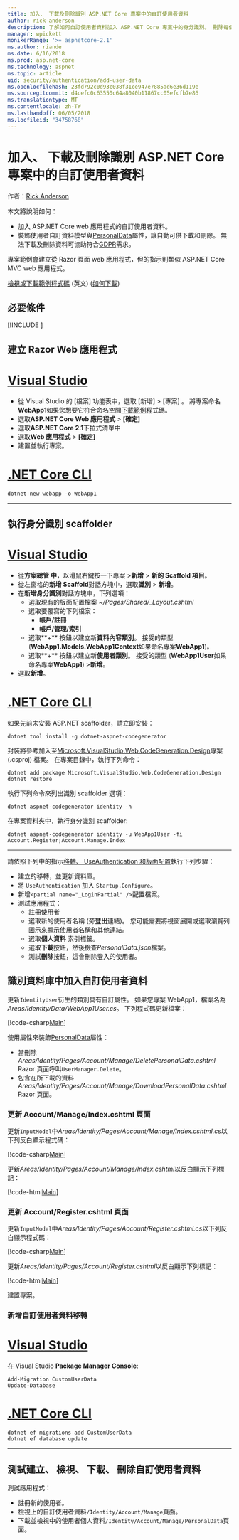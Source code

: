 ```yaml
---
title: 加入、 下載及刪除識別 ASP.NET Core 專案中的自訂使用者資料
author: rick-anderson
description: 了解如何自訂使用者資料加入 ASP.NET Core 專案中的身分識別。 刪除每個 GDPR 資料。
manager: wpickett
monikerRange: '>= aspnetcore-2.1'
ms.author: riande
ms.date: 6/16/2018
ms.prod: asp.net-core
ms.technology: aspnet
ms.topic: article
uid: security/authentication/add-user-data
ms.openlocfilehash: 23fd792c0d93c038f31ce947e7885ad6e36d119e
ms.sourcegitcommit: d4cefc0c63550c64a8040b11867cc05efcfb7e86
ms.translationtype: MT
ms.contentlocale: zh-TW
ms.lasthandoff: 06/05/2018
ms.locfileid: "34758768"
---
```

# <a name="add-download-and-delete-custom-user-data-to-identity-in-an-aspnet-core-project"></a>加入、 下載及刪除識別 ASP.NET Core 專案中的自訂使用者資料

作者：[Rick Anderson](https://twitter.com/RickAndMSFT)

本文將說明如何：

* 加入 ASP.NET Core web 應用程式的自訂使用者資料。
* 裝飾使用者自訂資料模型與[PersonalData](/dotnet/api/microsoft.aspnetcore.identity.personaldataattribute?view=aspnetcore-2.1)屬性，讓自動可供下載和刪除。 無法下載及刪除資料可協助符合[GDPR](xref:security/gdpr)需求。

專案範例會建立從 Razor 頁面 web 應用程式，但的指示則類似 ASP.NET Core MVC web 應用程式。

[檢視或下載範例程式碼](https://github.com/aspnet/Docs/tree/live/aspnetcore/security/authentication/add-user-data/sample) \(英文\) ([如何下載](xref:tutorials/index#how-to-download-a-sample))

## <a name="prerequisites"></a>必要條件

[!INCLUDE [](~/includes/2.1-SDK.md)]

## <a name="create-a-razor-web-app"></a>建立 Razor Web 應用程式

# <a name="visual-studiotabvisual-studio"></a>[Visual Studio](#tab/visual-studio)

* 從 Visual Studio 的 [檔案] 功能表中，選取 [新增] > [專案] 。 將專案命名**WebApp1**如果您想要它符合命名空間[下載範例](https://github.com/aspnet/Docs/tree/live/aspnetcore/security/authentication/add-user-data/sample)程式碼。
* 選取**ASP.NET Core Web 應用程式** > **[確定]**
* 選取**ASP.NET Core 2.1**下拉式清單中
* 選取**Web 應用程式**  > **[確定]**
* 建置並執行專案。

# <a name="net-core-clitabnetcore-cli"></a>[.NET Core CLI](#tab/netcore-cli)

```cli
dotnet new webapp -o WebApp1
```

------

## <a name="run-the-identity-scaffolder"></a>執行身分識別 scaffolder

# <a name="visual-studiotabvisual-studio"></a>[Visual Studio](#tab/visual-studio)

* 從**方案總管 中**，以滑鼠右鍵按一下專案 >**新增** > **新的 Scaffold 項目**。
* 從左窗格的**新增 Scaffold**對話方塊中，選取**識別** > **新增**。
* 在**新增身分識別**對話方塊中，下列選項：
  * 選取現有的版面配置檔案 *~/Pages/Shared/_Layout.cshtml*
  * 選取要覆寫的下列檔案：
    * **帳戶/註冊**
    * **帳戶/管理/索引**
  * 選取**+** 按鈕以建立新**資料內容類別**。 接受的類型 (**WebApp1.Models.WebApp1Context**如果命名專案**WebApp1**)。
  * 選取**+** 按鈕以建立新**使用者類別**。 接受的類型 (**WebApp1User**如果命名專案**WebApp1**) >**新增**。
* 選取**新增**。

# <a name="net-core-clitabnetcore-cli"></a>[.NET Core CLI](#tab/netcore-cli)

如果先前未安裝 ASP.NET scaffolder，請立即安裝：

```cli
dotnet tool install -g dotnet-aspnet-codegenerator
```

封裝將參考加入至[Microsoft.VisualStudio.Web.CodeGeneration.Design](https://www.nuget.org/packages/Microsoft.VisualStudio.Web.CodeGeneration.Design/)專案 (.csproj) 檔案。 在專案目錄中，執行下列命令：

```cli
dotnet add package Microsoft.VisualStudio.Web.CodeGeneration.Design
dotnet restore
```

執行下列命令來列出識別 scaffolder 選項：

```cli
dotnet aspnet-codegenerator identity -h
```

在專案資料夾中，執行身分識別 scaffolder:

```cli
dotnet aspnet-codegenerator identity -u WebApp1User -fi Account.Register;Account.Manage.Index
```

-------------

請依照下列中的指示[移轉、 UseAuthentication 和版面配置](xref:security/authentication/scaffold-identity#efm)執行下列步驟：

* 建立的移轉，並更新資料庫。
* 將 `UseAuthentication` 加入 `Startup.Configure`。
* 新增`<partial name="_LoginPartial" />`配置檔案。
* 測試應用程式：
  * 註冊使用者
  * 選取新的使用者名稱 (旁**登出**連結)。 您可能需要將視窗展開或選取瀏覽列圖示來顯示使用者名稱和其他連結。
  * 選取**個人資料** 索引標籤。
  * 選取**下載**按鈕，然後檢查*PersonalData.json*檔案。
  * 測試**刪除**按鈕，這會刪除登入的使用者。

## <a name="add-custom-user-data-to-the-identity-db"></a>識別資料庫中加入自訂使用者資料

更新`IdentityUser`衍生的類別具有自訂屬性。 如果您專案 WebApp1，檔案名為*Areas/Identity/Data/WebApp1User.cs*。 下列程式碼更新檔案：

[!code-csharp[Main](add-user-data/sample/Areas/Identity/Data/WebApp1User.cs)]

使用屬性來裝飾[PersonalData](/dotnet/api/microsoft.aspnetcore.identity.personaldataattribute?view=aspnetcore-2.1)屬性：

* 當刪除*Areas/Identity/Pages/Account/Manage/DeletePersonalData.cshtml* Razor 頁面呼叫`UserManager.Delete`。
* 包含在所下載的資料*Areas/Identity/Pages/Account/Manage/DownloadPersonalData.cshtml* Razor 頁面。

### <a name="update-the-accountmanageindexcshtml-page"></a>更新 Account/Manage/Index.cshtml 頁面

更新`InputModel`中*Areas/Identity/Pages/Account/Manage/Index.cshtml.cs*以下列反白顯示程式碼：

[!code-csharp[Main](add-user-data/sample/Areas/Identity/Pages/Account/Manage/Index.cshtml.cs?name=snippet&highlight=28-36,63-64,87-95)]

更新*Areas/Identity/Pages/Account/Manage/Index.cshtml*以反白顯示下列標記：

[!code-html[Main](add-user-data/sample/Areas/Identity/Pages/Account/Manage/Index.cshtml?highlight=34-41)]

### <a name="update-the-accountregistercshtml-page"></a>更新 Account/Register.cshtml 頁面

更新`InputModel`中*Areas/Identity/Pages/Account/Register.cshtml.cs*以下列反白顯示程式碼：

[!code-csharp[Main](add-user-data/sample/Areas/Identity/Pages/Account/Register.cshtml.cs?name=snippet&highlight=8-16,43,44)]

更新*Areas/Identity/Pages/Account/Register.cshtml*以反白顯示下列標記：

[!code-html[Main](add-user-data/sample/Areas/Identity/Pages/Account/Register.cshtml?highlight=16-25)]

建置專案。

### <a name="add-a-migration-for-the-custom-user-data"></a>新增自訂使用者資料移轉

# <a name="visual-studiotabvisual-studio"></a>[Visual Studio](#tab/visual-studio)

在 Visual Studio **Package Manager Console**:

```PMC
Add-Migration CustomUserData
Update-Database
```

# <a name="net-core-clitabnetcore-cli"></a>[.NET Core CLI](#tab/netcore-cli)

```cli
dotnet ef migrations add CustomUserData
dotnet ef database update
```

------

## <a name="test-create-view-download-delete-custom-user-data"></a>測試建立、 檢視、 下載、 刪除自訂使用者資料

測試應用程式：

* 註冊新的使用者。
* 檢視上的自訂使用者資料`/Identity/Account/Manage`頁面。
* 下載並檢視中的使用者個人資料`/Identity/Account/Manage/PersonalData`頁面。